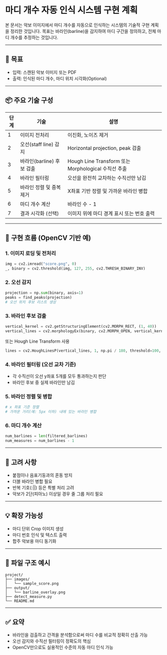 # 마디 개수 자동 인식 시스템 구현 계획

본 문서는 악보 이미지에서 마디 개수를 자동으로 인식하는 시스템의 기술적 구현 계획을 정리한 것입니다. 목표는 바라인(barline)을 감지하여 마디 구간을 정의하고, 전체 마디 개수를 추정하는 것입니다.

---

## 🎯 목표

- 입력: 스캔된 악보 이미지 또는 PDF
- 출력: 인식된 마디 개수, 마디 위치 시각화(Optional)

---

## 📦 주요 기술 구성

| 단계 | 기술 | 설명 |
|------|------|------|
| 1 | 이미지 전처리 | 이진화, 노이즈 제거 |
| 2 | 오선(staff line) 감지 | Horizontal projection, peak 검출 |
| 3 | 바라인(barline) 후보 검출 | Hough Line Transform 또는 Morphological 수직선 추출 |
| 4 | 바라인 필터링 | 오선을 완전히 교차하는 수직선만 남김 |
| 5 | 바라인 정렬 및 중복 제거 | X좌표 기반 정렬 및 가까운 바라인 병합 |
| 6 | 마디 개수 계산 | 바라인 수 - 1 |
| 7 | 결과 시각화 (선택) | 이미지 위에 마디 경계 표시 또는 번호 출력 |

---

## 🔧 구현 흐름 (OpenCV 기반 예)

### 1. 이미지 로딩 및 전처리
```python
img = cv2.imread("score.png", 0)
_, binary = cv2.threshold(img, 127, 255, cv2.THRESH_BINARY_INV)
```

### 2. 오선 감지
```python
projection = np.sum(binary, axis=1)
peaks = find_peaks(projection)
# 오선 위치 후보 리스트 생성
```

### 3. 바라인 후보 검출
```python
vertical_kernel = cv2.getStructuringElement(cv2.MORPH_RECT, (1, 40))
vertical_lines = cv2.morphologyEx(binary, cv2.MORPH_OPEN, vertical_kernel)
```

또는 Hough Line Transform 사용
```python
lines = cv2.HoughLinesP(vertical_lines, 1, np.pi / 180, threshold=100, minLineLength=30, maxLineGap=5)
```

### 4. 바라인 필터링 (오선 교차 기준)
- 각 수직선이 오선 y좌표 5개를 모두 통과하는지 판단
- 바라인 후보 중 실제 바라인만 남김

### 5. 바라인 정렬 및 병합
```python
# x 좌표 기준 정렬
# 가까운 거리(예: 5px 이하) 내에 있는 바라인 병합
```

### 6. 마디 개수 계산
```python
num_barlines = len(filtered_barlines)
num_measures = num_barlines - 1
```

---

## 🧠 고려 사항

- 붙점이나 음표기둥과의 혼동 방지
- 더블 바라인 병합 필요
- 반복 기호(:||) 등은 특별 처리 고려
- 악보가 2단(피아노) 이상일 경우 줄 그룹 처리 필요

---

## 💡 확장 가능성

- 마디 단위 Crop 이미지 생성
- 마디 번호 인식 및 텍스트 출력
- 합주 악보용 마디 동기화

---

## 📁 파일 구조 예시
```
project/
├── images/
│   └── sample_score.png
├── output/
│   └── barline_overlay.png
├── detect_measure.py
└── README.md
```

---

## ✅ 요약

- 바라인을 검출하고 간격을 분석함으로써 마디 수를 비교적 정확히 산출 가능
- 오선 감지와 수직선 필터링이 정확도의 핵심
- OpenCV만으로도 실용적인 수준의 자동 마디 인식 가능
